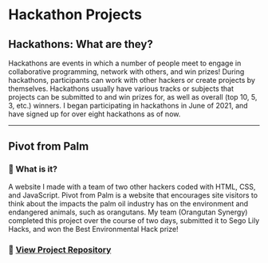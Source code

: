 # Hackathon Projects
## Hackathons: What are they?
Hackathons are events in which a number of people meet to engage in collaborative programming, network with others, and win prizes! During hackathons, participants can work with other hackers or create projects by themselves. Hackathons usually have various tracks or subjects that projects can be submitted to and win prizes for, as well as overall (top 10, 5, 3, etc.) winners. I began participating in hackathons in June of 2021, and have signed up for over eight hackathons as of now.

---
## Pivot from Palm
### 🤔 What is it?
A website I made with a team of two other hackers coded with HTML, CSS, and JavaScript. Pivot from Palm is a website that encourages site visitors to think about the impacts the palm oil industry has on the environment and endangered animals, such as orangutans. My team (Orangutan Synergy) completed this project over the course of two days, submitted it to Sego Lily Hacks, and won the Best Environmental Hack prize! <br>
### 📂 [View Project Repository](https://github.com/slingann/Pivot-from-Palm)
